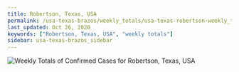 ```yaml
---
title: Robertson, Texas, USA
permalink: /usa-texas-brazos/weekly_totals/usa-texas-robertson-weekly_totals.html
last_updated: Oct 26, 2020
keywords: ["Robertson, Texas, USA", "weekly totals"]
sidebar: usa-texas-brazos_sidebar
---
```


![Weekly Totals of Confirmed Cases for Robertson, Texas, USA](/covid_tracker/images/graphs/usa-texas-robertson-weekly_totals_graph.png)
